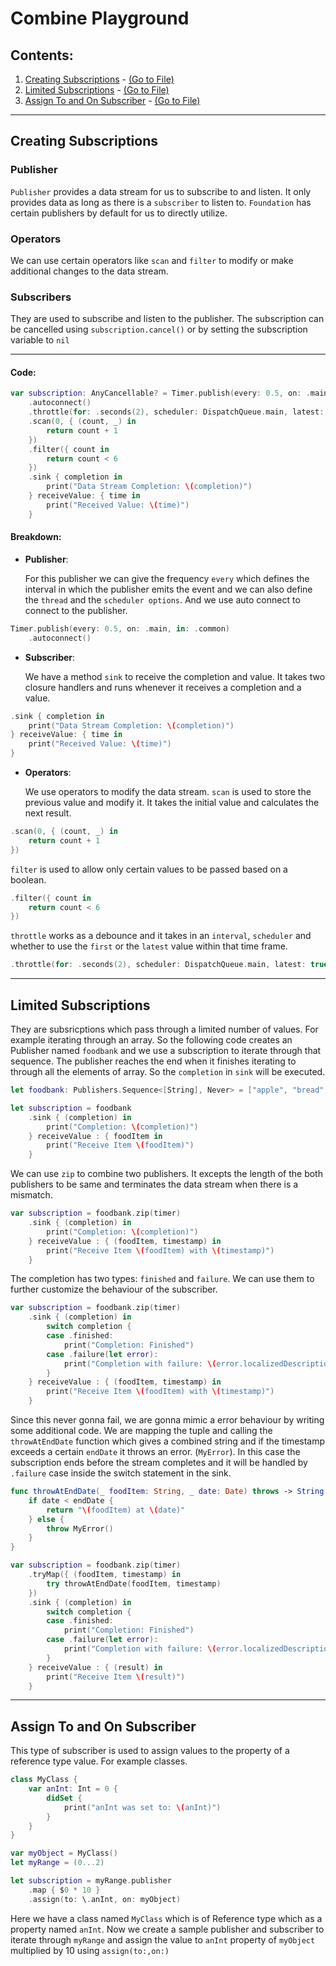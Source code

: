 # Combine Playground

## Contents:

1. [Creating Subscriptions](#creating-subscriptions) - [(Go to File)](https://github.com/bmonish/ios-learning/blob/master/CombinePlayground.playground/Pages/CreatingSubscription.xcplaygroundpage/Contents.swift)
2. [Limited Subscriptions](#limited-subscriptions) - [(Go to File)](https://github.com/bmonish/ios-learning/blob/master/CombinePlayground.playground/Pages/LimitedSubscriptions.xcplaygroundpage/Contents.swift)
3. [Assign To and On Subscriber](#assign-to-and-on-subscriber) - [(Go to File)]()

___

## Creating Subscriptions

### Publisher
`Publisher` provides a data stream for us to subscribe to and listen. It only provides data as long as there is a `subscriber` to listen to. `Foundation` has certain publishers by default for us to directly utilize.

### Operators
We can use certain operators like `scan` and `filter` to modify or make additional changes to the data stream.

### Subscribers
They are used to subscribe and listen to the publisher. The subscription can be cancelled using `subscription.cancel()` or by setting the subscription variable to `nil`

___

#### Code:

```swift
var subscription: AnyCancellable? = Timer.publish(every: 0.5, on: .main, in: .common)
    .autoconnect()
    .throttle(for: .seconds(2), scheduler: DispatchQueue.main, latest: true)
    .scan(0, { (count, _) in
        return count + 1
    })
    .filter({ count in
        return count < 6
    })
    .sink { completion in
        print("Data Stream Completion: \(completion)")
    } receiveValue: { time in
        print("Received Value: \(time)")
    }
```

#### Breakdown:

- **Publisher**:

    For this publisher we can give the frequency `every` which defines the interval in which the publisher emits the event and we can also define the `thread` and the `scheduler options`. And we use auto connect to connect to the publisher.

```swift
Timer.publish(every: 0.5, on: .main, in: .common)
    .autoconnect()
```

- **Subscriber**:

    We have a method `sink` to receive the completion and value. It takes two closure handlers and runs whenever it receives a completion and a value.

```swift
.sink { completion in
    print("Data Stream Completion: \(completion)")
} receiveValue: { time in
    print("Received Value: \(time)")
}
```

- **Operators**:

    We use operators to modify the data stream. `scan` is used to store the previous value and modify it. It takes the initial value and calculates the next result.

```swift
.scan(0, { (count, _) in
    return count + 1
})
```

`filter` is used to allow only certain values to be passed based on a boolean.

```swift
.filter({ count in
    return count < 6
})
```

`throttle` works as a debounce and it takes in an `interval`, `scheduler` and whether to use the `first` or the `latest` value within that time frame.

```swift
.throttle(for: .seconds(2), scheduler: DispatchQueue.main, latest: true)
```

___

## Limited Subscriptions

They are subsricptions which pass through a limited number of values. For example iterating through an array. So the following code creates an Publisher named `foodbank` and we use a subscription to iterate through that sequence. The publisher reaches the end when it finishes iterating to through all the elements of array. So the `completion` in `sink` will be executed.

```swift
let foodbank: Publishers.Sequence<[String], Never> = ["apple", "bread", "orange", "milk"].publisher

let subscription = foodbank
    .sink { (completion) in
        print("Completion: \(completion)")
    } receiveValue : { foodItem in
        print("Receive Item \(foodItem)")
    }
```

We can use `zip` to combine two publishers. It excepts the length of the both publishers to be same and terminates the data stream when there is a mismatch.

```swift
var subscription = foodbank.zip(timer)
    .sink { (completion) in
        print("Completion: \(completion)")
    } receiveValue : { (foodItem, timestamp) in
        print("Receive Item \(foodItem) with \(timestamp)")
    }
```

The completion has two types: `finished` and `failure`. We can use them to further customize the behaviour of the subscriber.

```swift
var subscription = foodbank.zip(timer)
    .sink { (completion) in
        switch completion {
        case .finished:
            print("Completion: Finished")
        case .failure(let error):
            print("Completion with failure: \(error.localizedDescription)")
        }
    } receiveValue : { (foodItem, timestamp) in
        print("Receive Item \(foodItem) with \(timestamp)")
    }
```

Since this never gonna fail, we are gonna mimic a error behaviour by writing some additional code. We are mapping the tuple and calling the `throwAtEndDate` function which gives a combined string and if the timestamp exceeds a certain `endDate` it throws an error. (`MyError`). In this case the subscription ends before the stream completes and it will be handled by `.failure` case inside the switch statement in the sink.

```swift
func throwAtEndDate(_ foodItem: String, _ date: Date) throws -> String {
    if date < endDate {
        return "\(foodItem) at \(date)"
    } else {
        throw MyError()
    }
}

var subscription = foodbank.zip(timer)
    .tryMap({ (foodItem, timestamp) in
        try throwAtEndDate(foodItem, timestamp)
    })
    .sink { (completion) in
        switch completion {
        case .finished:
            print("Completion: Finished")
        case .failure(let error):
            print("Completion with failure: \(error.localizedDescription)")
        }
    } receiveValue : { (result) in
        print("Receive Item \(result)")
    }
```

___

## Assign To and On Subscriber

This type of subscriber is used to assign values to the property of a reference type value. For example classes.

```swift
class MyClass {
    var anInt: Int = 0 {
        didSet {
            print("anInt was set to: \(anInt)")
        }
    }
}

var myObject = MyClass()
let myRange = (0...2)

let subscription = myRange.publisher
    .map { $0 * 10 }
    .assign(to: \.anInt, on: myObject)
```

Here we have a class named `MyClass` which is of Reference type which as a property named `anInt`. Now we create a sample publisher and subscriber to iterate through `myRange` and assign the value to `anInt` property of `myObject` multiplied by 10 using `assign(to:,on:)`